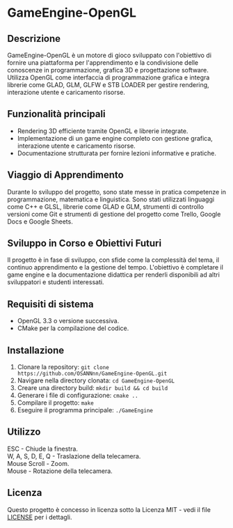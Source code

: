 # GameEngine-OpenGL

## Descrizione

GameEngine-OpenGL è un motore di gioco sviluppato con l'obiettivo di fornire una piattaforma per l'apprendimento e la condivisione delle conoscenze in programmazione, grafica 3D e progettazione software. Utilizza OpenGL come interfaccia di programmazione grafica e integra librerie come GLAD, GLM, GLFW e STB LOADER per gestire rendering, interazione utente e caricamento risorse.

## Funzionalità principali

- Rendering 3D efficiente tramite OpenGL e librerie integrate.
- Implementazione di un game engine completo con gestione grafica, interazione utente e caricamento risorse.
- Documentazione strutturata per fornire lezioni informative e pratiche.

## Viaggio di Apprendimento

Durante lo sviluppo del progetto, sono state messe in pratica competenze in programmazione, matematica e linguistica. Sono stati utilizzati linguaggi come C++ e GLSL, librerie come GLAD e GLM, strumenti di controllo versioni come Git e strumenti di gestione del progetto come Trello, Google Docs e Google Sheets.

## Sviluppo in Corso e Obiettivi Futuri

Il progetto è in fase di sviluppo, con sfide come la complessità del tema, il continuo apprendimento e la gestione del tempo. L'obiettivo è completare il game engine e la documentazione didattica per renderli disponibili ad altri sviluppatori e studenti interessati.

## Requisiti di sistema

- OpenGL 3.3 o versione successiva.
- CMake per la compilazione del codice.

## Installazione

1. Clonare la repository: `git clone https://github.com/OSANNnn/GameEngine-OpenGL.git`
2. Navigare nella directory clonata: `cd GameEngine-OpenGL`
3. Creare una directory build: `mkdir build && cd build`
4. Generare i file di configurazione: `cmake ..`
5. Compilare il progetto: `make`
6. Eseguire il programma principale: `./GameEngine`

## Utilizzo

ESC - Chiude la finestra.  
W, A, S, D, E, Q - Traslazione della telecamera.  
Mouse Scroll - Zoom.  
Mouse - Rotazione della telecamera.

## Licenza

Questo progetto è concesso in licenza sotto la Licenza MIT - vedi il file [LICENSE](LICENSE) per i dettagli.
